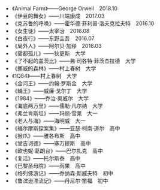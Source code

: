 - 《Animal Farm》——George Orwell&emsp;2018.10
- 《伊豆的舞女》——川端康成&emsp;2017.03
- 《克苏鲁的呼唤》——霍华德·菲利普·洛夫克拉夫特&emsp;2016.10
- 《女生徒》——太宰治&emsp;2016.08
- 《白夜行》——东野圭吾&emsp;2016.07
- 《局外人》——阿尔贝·加缪&emsp;2016.03
- 《雾都孤儿》——狄更斯&emsp;大学
- 《了不起的盖茨比》——弗·司各特·菲茨杰拉德&emsp;大学
- 《挪威的森林》——村上春树&emsp;大学
- 《1Q84》——村上春树&emsp;大学
- 《金河王》——约翰·罗斯金&emsp;大学
- 《蝇王》——威廉·戈尔丁&emsp;大学
- 《1984》——乔治·奥威尔&emsp;大学
- 《海底两万里》——儒勒·凡尔纳&emsp;大学
- 《弗兰肯斯坦》——玛丽·雪莱&emsp;大一
- 《老人与海》——海明威&emsp;大一
- 《福尔摩斯探案集》——亚瑟·柯南·道尔&emsp;高中
- 《猴爪》——雅各布斯&emsp;高中
- 《堂吉诃德》——塞万提斯&emsp;高中
- 《欧也妮·葛朗台》——巴尔扎克&emsp;高中
- 《复活》——托尔斯泰&emsp;高中
- 《巴黎圣母院》——雨果&emsp;高中
- 《格列佛游记》——乔纳森·斯威夫特&emsp;初中
- 《鲁滨逊漂流记》——丹尼尔·笛福&emsp;初中


